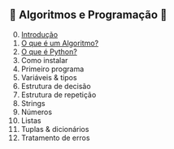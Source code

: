 ## :construction: Algoritmos e Programação :construction:

0. [Introdução](https://github.com/gecdfoz/GECD/blob/master/Nivelamento%20e%20Integra%C3%A7%C3%A3o/Algoritmo%20e%20Programa%C3%A7%C3%A3o/intro.md)
1. [O que é um Algoritmo?](https://github.com/gecdfoz/GECD/blob/master/Nivelamento%20e%20Integra%C3%A7%C3%A3o/Algoritmo%20e%20Programa%C3%A7%C3%A3o/algoritmo.md)
2. [O que é Python?](https://github.com/gecdfoz/GECD/blob/master/Nivelamento%20e%20Integra%C3%A7%C3%A3o/Algoritmo%20e%20Programa%C3%A7%C3%A3o/python.md)
3. Como instalar
4. Primeiro programa
5. Variáveis & tipos
6. Estrutura de decisão
7. Estrutura de repetição
8. Strings
9. Números
10. Listas
11. Tuplas & dicionários
12. Tratamento de erros
